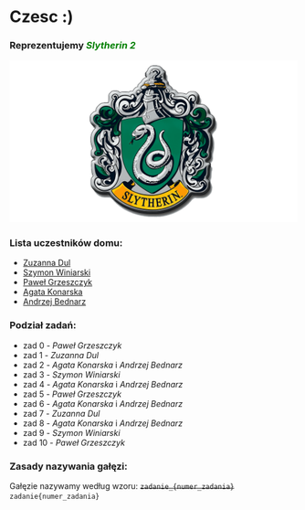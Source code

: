 # Czesc :)

### Reprezentujemy **<span style="color:green">*Slytherin 2</span>***
![Slytherin logo](./imgs/logo.png)
### **Lista uczestników domu**:
- [Zuzanna Dul](https://github.com/ZuzannaDul)
- [Szymon Winiarski](https://github.com/SzymHere)
- [Paweł Grzeszczyk](https://github.com/pawel-grzeszczyk-io)
- [Agata Konarska](https://github.com/andrzejbednarz1)
- [Andrzej Bednarz](https://github.com/agaffia01)
 
### **Podział zadań**:
- zad 0 - *Paweł Grzeszczyk*
- zad 1 - *Zuzanna Dul*
- zad 2 - *Agata Konarska* i *Andrzej Bednarz*
- zad 3 - *Szymon Winiarski*
- zad 4 - *Agata Konarska* i *Andrzej Bednarz*
- zad 5 - *Paweł Grzeszczyk*
- zad 6 - *Agata Konarska* i *Andrzej Bednarz*
- zad 7 - *Zuzanna Dul*
- zad 8 - *Agata Konarska* i *Andrzej Bednarz*
- zad 9 - *Szymon Winiarski*
- zad 10 - *Paweł Grzeszczyk*
### **Zasady nazywania gałęzi**:
Gałęzie nazywamy według wzoru: ~~`zadanie_{numer_zadania}`~~ `zadanie{numer_zadania}`

